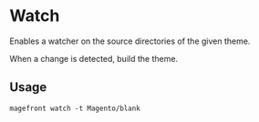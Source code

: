 # Watch

Enables a watcher on the source directories of the given theme.

When a change is detected, build the theme.

## Usage

    magefront watch -t Magento/blank
